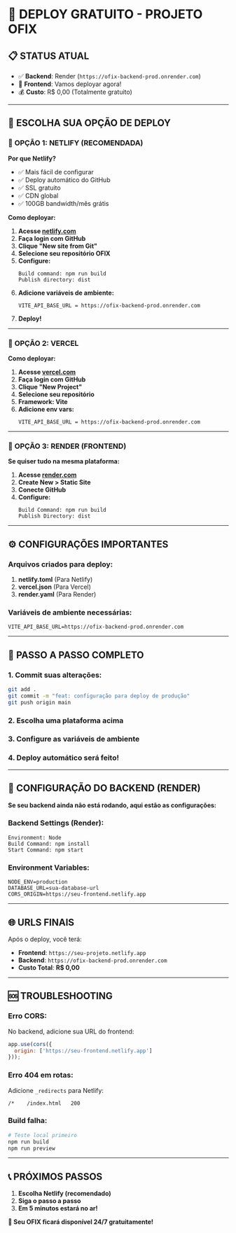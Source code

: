 # 🚀 DEPLOY GRATUITO - PROJETO OFIX

## 📋 STATUS ATUAL
- ✅ **Backend**: Render (`https://ofix-backend-prod.onrender.com`)
- 🔄 **Frontend**: Vamos deployar agora!
- 💰 **Custo**: R$ 0,00 (Totalmente gratuito)

---

## 🎯 ESCOLHA SUA OPÇÃO DE DEPLOY

### 🥇 **OPÇÃO 1: NETLIFY (RECOMENDADA)**

**Por que Netlify?**
- ✅ Mais fácil de configurar
- ✅ Deploy automático do GitHub
- ✅ SSL gratuito
- ✅ CDN global
- ✅ 100GB bandwidth/mês grátis

**Como deployar:**

1. **Acesse [netlify.com](https://netlify.com)**
2. **Faça login com GitHub**
3. **Clique "New site from Git"**
4. **Selecione seu repositório OFIX**
5. **Configure:**
   ```
   Build command: npm run build
   Publish directory: dist
   ```
6. **Adicione variáveis de ambiente:**
   ```
   VITE_API_BASE_URL = https://ofix-backend-prod.onrender.com
   ```
7. **Deploy!**

---

### 🥈 **OPÇÃO 2: VERCEL**

**Como deployar:**

1. **Acesse [vercel.com](https://vercel.com)**
2. **Faça login com GitHub**
3. **Clique "New Project"**
4. **Selecione seu repositório**
5. **Framework: Vite**
6. **Adicione env vars:**
   ```
   VITE_API_BASE_URL = https://ofix-backend-prod.onrender.com
   ```

---

### 🥉 **OPÇÃO 3: RENDER (FRONTEND)**

**Se quiser tudo na mesma plataforma:**

1. **Acesse [render.com](https://render.com)**
2. **Create New > Static Site**
3. **Conecte GitHub**
4. **Configure:**
   ```
   Build Command: npm run build
   Publish Directory: dist
   ```

---

## ⚙️ CONFIGURAÇÕES IMPORTANTES

### **Arquivos criados para deploy:**

1. **netlify.toml** (Para Netlify)
2. **vercel.json** (Para Vercel)
3. **render.yaml** (Para Render)

### **Variáveis de ambiente necessárias:**
```env
VITE_API_BASE_URL=https://ofix-backend-prod.onrender.com
```

---

## 🚀 PASSO A PASSO COMPLETO

### **1. Commit suas alterações:**
```bash
git add .
git commit -m "feat: configuração para deploy de produção"
git push origin main
```

### **2. Escolha uma plataforma acima**

### **3. Configure as variáveis de ambiente**

### **4. Deploy automático será feito!**

---

## 🔧 CONFIGURAÇÃO DO BACKEND (RENDER)

**Se seu backend ainda não está rodando, aqui estão as configurações:**

### **Backend Settings (Render):**
```
Environment: Node
Build Command: npm install
Start Command: npm start
```

### **Environment Variables:**
```env
NODE_ENV=production
DATABASE_URL=sua-database-url
CORS_ORIGIN=https://seu-frontend.netlify.app
```

---

## 🌐 URLS FINAIS

Após o deploy, você terá:

- **Frontend**: `https://seu-projeto.netlify.app`
- **Backend**: `https://ofix-backend-prod.onrender.com`
- **Custo Total**: **R$ 0,00**

---

## 🆘 TROUBLESHOOTING

### **Erro CORS:**
No backend, adicione sua URL do frontend:
```javascript
app.use(cors({
  origin: ['https://seu-frontend.netlify.app']
}));
```

### **Erro 404 em rotas:**
Adicione `_redirects` para Netlify:
```
/*    /index.html   200
```

### **Build falha:**
```bash
# Teste local primeiro
npm run build
npm run preview
```

---

## 📞 PRÓXIMOS PASSOS

1. **Escolha Netlify (recomendado)**
2. **Siga o passo a passo**
3. **Em 5 minutos estará no ar!**

**🎉 Seu OFIX ficará disponível 24/7 gratuitamente!**